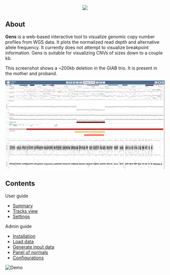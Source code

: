 <p align="center">
  <img src="images/gens_logo_with_text.png" width="300">
</p>

## About

**Gens** is a web-based interactive tool to visualize genomic copy number profiles from WGS data. It plots the normalized read depth and alternative allele frequency. It currently does not attempt to visualize breakpoint information. Gens is suitable for visualizing CNVs of sizes down to a couple kb.

This screenshot shows a ~200kb deletion in the GIAB trio. It is present in the mother and proband. 

<img src="docs/img/giab_trio_upd.PNG">

## Contents

User guide

* [Summary](docs/user_guide/user_summary.md)
* [Tracks view](docs/user_guide/tracks_view.md)
* [Settings](docs/user_guide/settings.md)

Admin guide

- [Installation](docs/admin_guide/installation.md)
- [Load data](docs/admin_guide/load_gens_data.md)
- [Generate input data](docs/admin_guide/generate_gens_data.md)
- [Panel of normals](docs/admin_guide/panel_of_normals.md)
- [Configurations](docs/admin_guide/configure_gens.md)

![Demo](https://raw.githubusercontent.com/SMD-Bioinformatics-Lund/Documentation-resources/refs/heads/master/gens/demo.gif)

